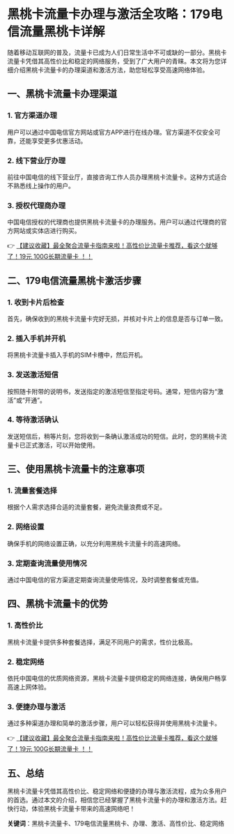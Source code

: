 # 黑桃卡流量卡办理与激活全攻略：179电信流量黑桃卡详解

随着移动互联网的普及，流量卡已成为人们日常生活中不可或缺的一部分。黑桃卡流量卡凭借其高性价比和稳定的网络服务，受到了广大用户的青睐。本文将为您详细介绍黑桃卡流量卡的办理渠道和激活方法，助您轻松享受高速网络体验。

## 一、黑桃卡流量卡办理渠道

### 1. 官方渠道办理
用户可以通过中国电信官方网站或官方APP进行在线办理。官方渠道不仅安全可靠，还能享受更多优惠活动。

### 2. 线下营业厅办理
前往中国电信的线下营业厅，直接咨询工作人员办理黑桃卡流量卡。这种方式适合不熟悉线上操作的用户。

### 3. 授权代理商办理
中国电信授权的代理商也提供黑桃卡流量卡的办理服务。用户可以通过代理商的官方网站或实体店进行购买。

👉 [【建议收藏】最全聚合流量卡指南来啦！高性价比流量卡推荐，看这个就够了！19元 100G长期流量卡 ！！](https://bit.ly/Liuliangka)

## 二、179电信流量黑桃卡激活步骤

### 1. 收到卡片后检查
首先，确保收到的黑桃卡流量卡完好无损，并核对卡片上的信息是否与订单一致。

### 2. 插入手机并开机
将黑桃卡流量卡插入手机的SIM卡槽中，然后开机。

### 3. 发送激活短信
按照随卡附带的说明书，发送指定的激活短信至指定号码。通常，短信内容为“激活”或“开通”。

### 4. 等待激活确认
发送短信后，稍等片刻，您将收到一条确认激活成功的短信。此时，您的黑桃卡流量卡已正式激活，可以开始使用。

## 三、使用黑桃卡流量卡的注意事项

### 1. 流量套餐选择
根据个人需求选择合适的流量套餐，避免流量浪费或不足。

### 2. 网络设置
确保手机的网络设置正确，以充分利用黑桃卡流量卡的高速网络。

### 3. 定期查询流量使用情况
通过中国电信的官方渠道定期查询流量使用情况，及时调整套餐或充值。

## 四、黑桃卡流量卡的优势

### 1. 高性价比
黑桃卡流量卡提供多种套餐选择，满足不同用户的需求，性价比极高。

### 2. 稳定网络
依托中国电信的优质网络资源，黑桃卡流量卡提供稳定的网络连接，确保用户畅享高速上网体验。

### 3. 便捷办理与激活
通过多种渠道办理和简单的激活步骤，用户可以轻松获得并使用黑桃卡流量卡。

👉 [【建议收藏】最全聚合流量卡指南来啦！高性价比流量卡推荐，看这个就够了！19元 100G长期流量卡 ！！](https://bit.ly/Liuliangka)

## 五、总结

黑桃卡流量卡凭借其高性价比、稳定网络和便捷的办理与激活流程，成为众多用户的首选。通过本文的介绍，相信您已经掌握了黑桃卡流量卡的办理和激活方法。赶快行动，体验黑桃卡流量卡带来的高速网络吧！

**关键词**：黑桃卡流量卡、179电信流量黑桃卡、办理、激活、高性价比、稳定网络